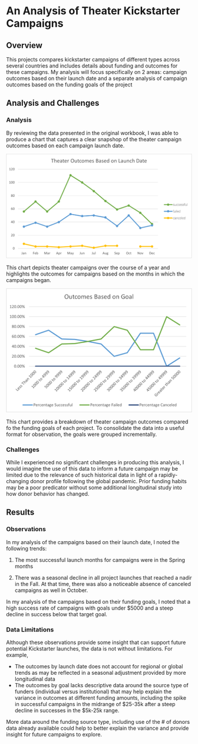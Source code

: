 # An Analysis of Theater Kickstarter Campaigns
## Overview

This projects compares kickstarter campaigns of different types across several countries and includes details about funding and outcomes for these campaigns.
My analysis will focus specifically on 2 areas: campaign outcomes based on their launch date and a separate analysis of campaign outcomes based on the funding goals of the project

## Analysis and Challenges
### Analysis
By reviewing the data presented in the original workbook, I was able to produce a chart that captures a clear snapshop of the theater campaign outcomes based on each campaign launch date. 

![Theater Outcomes Vs Campaign Launch](https://github.com/FinTechNOLA/Kickstarter-analysis/blob/main/Resources/Theater_Outcomes_vs_Launch.png) 

This chart depicts theater campaigns over the course of a year and highlights the outcomes for campaigns based on the months in which the campaigns began. 

![Kickstart Outcomes Vs Goals](https://github.com/FinTechNOLA/Kickstarter-analysis/blob/main/Resources/Outcomes_vs_Goals.png) 

This chart provides a breakdown of theater campaign outcomes compared fo the funding goals of each project. To consolidate the data into a useful format for observation, the goals were grouped incrementally. 

### Challenges
While I experienced no significant challenges in producing this analysis, I would imagine the use of this data to inform a future campaign may be limited due to the relevance of such historical data in light of a rapidly-changing donor profile following the global pandemic. Prior funding habits may be a poor predicator without some additional longitudinal study into how donor behavior has changed.

## Results 
### Observations
In my analysis of the campaigns based on their launch date, I noted the following trends: 

1. The most successful launch months for campaigns were in the Spring months  

2. There was a seasonal decline in all project launches that reached a nadir in the Fall. At that time, there was also a noticeable absence of canceled campaigns as well in October.

In my analysis of the campaigns based on their funding goals, I noted that a high success rate of campaigns with goals under $5000 and a steep decline in success below that target goal. 

### Data Limitations
Although these observations provide some insight that can support future potential Kickstarter launches, the data is not without limitations. For example, 
- The outcomes by launch date does not account for regional or global trends as may be reflected in a seasonal adjustment provided by more longitudinal data
- The outcomes by goal lacks descriptive data around the source type of funders (individual versus institutional) that may help explain the variance in outcomes at different funding amounts, including the spike in successful campaigns in the midrange of $25-35k after a steep decline in successes in the $5k-25k range. 
 
More data around the funding source type, including use of the # of donors data already available could help to better explain the variance and provide insight for future campaigns to explore. 


